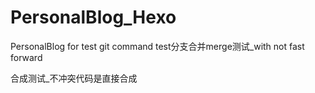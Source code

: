 # PersonalBlog_Hexo
PersonalBlog for test git command
test分支合并merge测试_with not fast forward


合成测试_不冲突代码是直接合成


